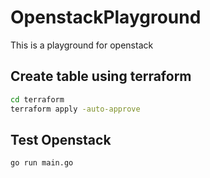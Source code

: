 # OpenstackPlayground
This is a playground for openstack

## Create table using terraform
```bash
cd terraform
terraform apply -auto-approve
```

## Test Openstack
```bash
go run main.go
```
